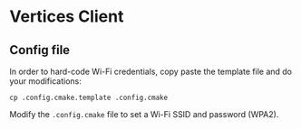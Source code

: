 # Vertices Client

## Config file

In order to hard-code Wi-Fi credentials, copy paste the template file and do your modifications:

```shell
cp .config.cmake.template .config.cmake
```

Modify the `.config.cmake` file to set a Wi-Fi SSID and password (WPA2).

